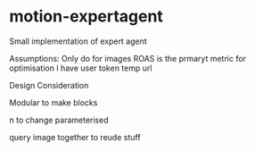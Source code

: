 # motion-expertagent
Small implementation of expert agent



Assumptions:
Only do for images
ROAS is the prmaryt metric for optimisation
I have user token
temp url



Design Consideration

Modular to make blocks

n to change parameterised


query image together to reude stuff